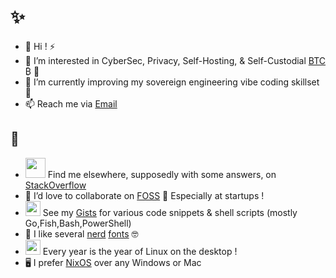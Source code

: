 # ✨
- 👋 Hi ! ⚡
- 👀 I’m interested in CyberSec, Privacy, Self-Hosting, & Self-Custodial [BTC](https://bitcoinknots.org/) ₿ 🧡
- 🌱 I’m currently improving my sovereign engineering vibe coding skillset 💜
- 📫 Reach me via [Email](mailto:rbk6ylds@mailer.me)
## 🤔
- <img src="https://cdn.sstatic.net/Sites/stackoverflow/company/img/logos/so/so-icon.png" width="32"/> Find me elsewhere, supposedly with some answers, on [StackOverflow](https://stackoverflow.com/users/3613951/roelds)
- 💞️ I’d love to collaborate on [FOSS](https://www.gnu.org/philosophy/philosophy.html) 🔭 Especially at startups !
- <img src="https://user-images.githubusercontent.com/7102064/162039887-1c965add-101f-40c6-bed9-d19caf21a6de.png" width="24"/> See my [Gists](https://gist.github.com/roelds) for various code snippets & shell scripts (mostly Go,Fish,Bash,PowerShell)
- 🎨 I like several [nerd](https://www.programmingfonts.org/#hack) [fonts](https://www.programmingfonts.org/#source-code-pro) 🤓
- <img src="https://user-images.githubusercontent.com/7102064/159778177-b1bf3381-569f-4390-8c21-04d30533fc7b.png" width="24"/> Every year is the year of Linux on the desktop !
- 🖥️ I prefer [NixOS](https://nixos.org/) over any Windows or Mac
<!---
roelds/roelds is a ✨ special ✨ repository because its `README.md` (this file) appears on your GitHub profile.
You can click the Preview link to take a look at your changes.
--->

